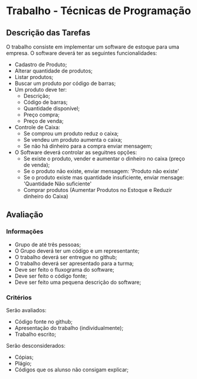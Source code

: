 # Trabalho - Técnicas de Programação


## Descrição das Tarefas

O trabalho consiste em implementar um software de estoque para uma empresa.
O software deverá ter as seguintes funcionalidades:
- Cadastro de Produto;
- Alterar quantidade de produtos;
- Listar produtos;
- Buscar um produto por código de barras;
- Um produto deve ter:
  - Descrição;
  - Código de barras;
  - Quantidade disponível;
  - Preço compra;
  - Preço de venda;
- Controle de Caixa:
  - Se comprou um produto reduz o caixa;
  - Se vendeu um produto aumenta o caixa;
  - Se não há dinheiro para a compra enviar mensagem;
- O Software deverá controlar as seguitnes opções:
  - Se existe o produto, vender e aumentar o dinheiro no caixa (preço de venda);
  - Se o produto não existe, enviar mensagem: 'Produto não existe'
  - Se o produto existe mas quantidade insuficiente, enviar mensage: 'Quantidade Não suficiente'
  - Comprar produtos (Aumentar Produtos no Estoque e Reduzir dinheiro do Caixa)

## Avaliação

### Informações

- Grupo de até três pessoas;
- O Grupo deverá ter um código e um representante;
- O trabalho deverá ser entregue no github;
- O trabalho deverá ser apresentado para a turma;
- Deve ser feito o fluxograma do software;
- Deve ser feito o código fonte;
- Deve ser feito uma pequena descrição do software;


### Critérios

Serão avaliados:
- Código fonte no github;
- Apresentação do trabalho (individualmente);
- Trabalho escrito;

Serão desconsiderados:
- Cópias;
- Plágio;
- Códigos que os alunso não consigam explicar;
